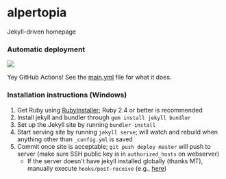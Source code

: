 # alpertopia
Jekyll-driven homepage

### Automatic deployment

![](https://github.com/yelper/alpertopia/workflows/Publish%20Website/badge.svg) 

Yey GitHub Actions!  See the [main.yml](.github/workflows/main.yml) file for what it does.

### Installation instructions (Windows)

1. Get Ruby using [RubyInstaller](https://rubyinstaller.org/downloads/); Ruby 2.4 or better is recommended
2. Install jekyll and bundler through `gem install jekyll bundler`
3. Set up the Jekyll site by running `bundler install`
4. Start serving site by running `jekyll serve`; will watch and rebuild when anything other than `_config.yml` is saved
5. Commit once site is acceptable; `git push deploy master` will push to server (make sure SSH public key is in `authorized_hosts` on webserver)
    * If the server doesn't have jekyll installed globally (thanks MT), manually execute `hooks/post-receive` (e.g., [here](https://jekyllrb.com/docs/deployment-methods/#git-post-receive-hook))
